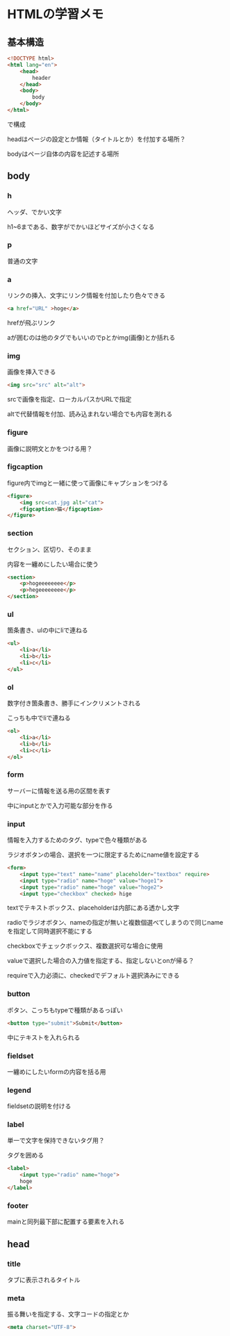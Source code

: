 # HTMLの学習メモ

## 基本構造

```html
<!DOCTYPE html>
<html lang="en">
    <head>
        header
    </head>
    <body>
        body
    </body>
</html>
```

で構成

headはページの設定とか情報（タイトルとか）を付加する場所？

bodyはページ自体の内容を記述する場所

## body

### h
ヘッダ、でかい文字

h1~6まである、数字がでかいほどサイズが小さくなる

### p
普通の文字

### a
リンクの挿入、文字にリンク情報を付加したり色々できる

```html
<a href="URL" >hoge</a>
```
hrefが飛ぶリンク

aが囲むのは他のタグでもいいのでpとかimg(画像)とか括れる

### img
画像を挿入できる
```html
<img src="src" alt="alt">
```
srcで画像を指定、ローカルパスかURLで指定

altで代替情報を付加、読み込まれない場合でも内容を測れる

### figure
画像に説明文とかをつける用？

### figcaption
figure内でimgと一緒に使って画像にキャプションをつける

```html
<figure>
    <img src=cat.jpg alt="cat">
    <figcaption>猫</figcaption>
</figure>
```

### section
セクション、区切り、そのまま

内容を一纏めにしたい場合に使う
```html
<section>
    <p>hogeeeeeeee</p>
    <p>hegeeeeeeee</p>
</section>
```

### ul
箇条書き、ulの中にliで連ねる

```html
<ul>
    <li>a</li>
    <li>b</li>
    <li>c</li>
</ul>
```

### ol
数字付き箇条書き、勝手にインクリメントされる

こっちも中でliで連ねる

```html
<ol>
    <li>a</li>
    <li>b</li>
    <li>c</li>
</ol>
```

### form
サーバーに情報を送る用の区間を表す

中にinputとかで入力可能な部分を作る

### input
情報を入力するためのタグ、typeで色々種類がある

ラジオボタンの場合、選択を一つに限定するためにname値を設定する

```html
<form>
    <input type="text" name="name" placeholder="textbox" require>
    <input type="radio" name="hoge" value="hoge1">
    <input type="radio" name="hoge" value="hoge2">
    <input type="checkbox" checked> hige
```
textでテキストボックス、placeholderは内部にある透かし文字

radioでラジオボタン、nameの指定が無いと複数個選べてしまうので同じnameを指定して同時選択不能にする

checkboxでチェックボックス、複数選択可な場合に使用

valueで選択した場合の入力値を指定する、指定しないとonが帰る？

requireで入力必須に、checkedでデフォルト選択済みにできる

### button
ボタン、こっちもtypeで種類があるっぽい
```html
<button type="submit">Submit</button>
```
中にテキストを入れられる

### fieldset
一纏めにしたいformの内容を括る用

### legend
fieldsetの説明を付ける

### label
単一で文字を保持できないタグ用？

タグを囲める
```html
<label>
    <input type="radio" name="hoge">
    hoge
</label>
```

### footer
mainと同列最下部に配置する要素を入れる

## head

### title
タブに表示されるタイトル

### meta
振る舞いを指定する、文字コードの指定とか
```html
<meta charset="UTF-8">
```